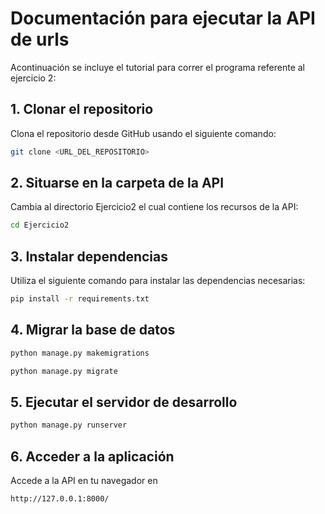 # Documentación para ejecutar la API de urls

Acontinuación se incluye el tutorial para correr el programa referente al ejercicio 2:

## 1. Clonar el repositorio
Clona el repositorio desde GitHub usando el siguiente comando:

```bash
git clone <URL_DEL_REPOSITORIO>
```
## 2. Situarse en la carpeta de la API
Cambia al directorio Ejercicio2 el cual contiene los recursos de la API:

```bash
cd Ejercicio2
```
## 3. Instalar dependencias
Utiliza el siguiente comando para instalar las dependencias necesarias:
```bash
pip install -r requirements.txt
```

## 4. Migrar la base de datos
```bash
python manage.py makemigrations
```
```bash
python manage.py migrate
```

## 5. Ejecutar el servidor de desarrollo
```bash
python manage.py runserver
```

## 6. Acceder a la aplicación
Accede a la API en tu navegador en 
```bash
http://127.0.0.1:8000/
```
